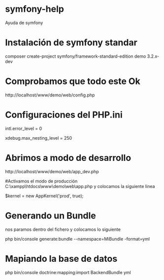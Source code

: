 # symfony-help
Ayuda de symfony

# Instalación de symfony standar
composer create-project symfony/framework-standard-edition demo 3.2.x-dev

# Comprobamos que todo este Ok
http://localhost/www/demo/web/config.php

# Configuraciones del PHP.ini
intl.error_level = 0

xdebug.max_nesting_level = 250

# Abrimos a modo de desarrollo
http://localhost/www/demo/web/app_dev.php


#Activamos el modo de producción
C:\xampp\htdocs\www\demo\web\app.php y colocamos la siguiente linea

$kernel = new AppKernel('prod', true);


# Generando un Bundle
nos paramos dentro del fichero y colocamos lo siguiente

php bin/console generate:bundle --namespace=MiBundle -format=yml

# Mapiando la base de datos
php bin/console doctrine:mapping:import BackendBundle yml


